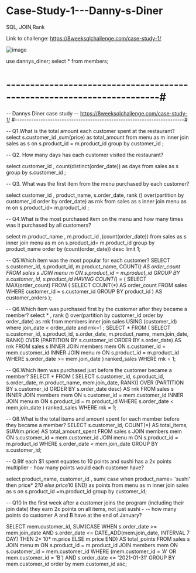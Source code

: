 # Case-Study-1---Danny-s-Diner
SQL, JOIN,Rank

Link to challenge: https://8weeksqlchallenge.com/case-study-1/ 

![image](https://github.com/RachanaGarad/Case-Study-1---Danny-s-Diner/assets/154038081/d2a49f79-aba5-40b1-9e9e-5addcb702c1f)

use dannys_diner;
select * from members;

# ----------------------------------------------------------------------#
--  Dannys Diner case study -- https://8weeksqlchallenge.com/case-study-1/
#------------------------------------------------------------------------#

-- Q1.What is the total amount each customer spent at the restaurant?
select  s.customer_id ,sum(price) as total_amount 
from menu as m 
inner join  sales as s
on s.product_id = m.product_id
group by customer_id ;

-- Q2. How many days has each customer visited the restaurant?

select  customer_id , count(distinct(order_date)) as days 
from sales  as s 
group by s.customer_id ;

-- Q3. What was the first item from the menu purchased by each customer?

select customer_id , product_name, s.order_date,
rank () over(partition by customer_id order by order_date) as rnk
from sales as s inner join menu as m 
on s.product_id= m.product_id ;

-- Q4.What is the most purchased item on the menu and how many times was it purchased by all customers?

select m.product_name , m.product_id ,(count(order_date))
from sales as s inner join menu as m 
on s.product_id= m.product_id
group by product_name
order by (count(order_date)) desc
limit 1;

-- Q5.Which item was the most popular for each customer?
 SELECT
    s.customer_id,
    s.product_id,
    m.product_name,
    COUNT(*) AS order_count
FROM
    sales s
JOIN
    menu m ON s.product_id = m.product_id
GROUP BY
    s.customer_id, s.product_id
HAVING
    COUNT(*) = (
        SELECT MAX(order_count)
        FROM (
            SELECT COUNT(*) AS order_count
            FROM sales
            WHERE customer_id = s.customer_id
            GROUP BY product_id
        ) AS customer_orders
    );

-- Q6.Which item was purchased first by the customer after they became a member?
select * ,
rank () over(partition by customer_id order by order_date) as rnk
from members
inner join sales USING (customer_id)
where join_date < order_date and rnk=1 ;
SELECT *
FROM (
    SELECT s.customer_id,
           s.product_id,
           s.order_date,
           m.product_name,
           mem.join_date,
           RANK() OVER (PARTITION BY s.customer_id ORDER BY s.order_date) AS rnk
    FROM sales s
    INNER JOIN members mem ON s.customer_id = mem.customer_id
    INNER JOIN menu m ON s.product_id = m.product_id
    WHERE s.order_date >= mem.join_date
) ranked_sales
WHERE rnk = 1;

-- Q6.Which item was purchased just before the customer became a member?
SELECT *
FROM (
    SELECT s.customer_id,
           s.product_id,
           s.order_date,
           m.product_name,
           mem.join_date,
           RANK() OVER (PARTITION BY s.customer_id ORDER BY s.order_date desc) AS rnk
    FROM sales s
    INNER JOIN members mem ON s.customer_id = mem.customer_id
    INNER JOIN menu m ON s.product_id = m.product_id
    WHERE s.order_date < mem.join_date
    ) ranked_sales
WHERE rnk = 1;

-- Q8.What is the total items and amount spent for each member before they became a member?
SELECT
    s.customer_id,
    COUNT(*) AS total_items,
    SUM(m.price) AS total_amount_spent
FROM
    sales s
JOIN
    members mem ON s.customer_id = mem.customer_id
JOIN
    menu m ON s.product_id = m.product_id
WHERE
    s.order_date < mem.join_date
GROUP BY
    s.customer_id;
    
-- Q.9If each $1 spent equates to 10 points and sushi has a 2x points multiplier - how many points would each customer have?

select product_name, customer_id ,
sum( case
when product_name= 'sushi' then price* 2*10
else price*10 
END) as points 
from menu  as m inner join sales as s on s.product_id =m.product_id
group by customer_id;

-- Q10 In the first week after a customer joins the program (including their join date) they earn 2x points on all items, not just sushi -
--       how many points do customer A and B have at the end of January?

SELECT
    mem.customer_id,
    SUM(CASE
            WHEN s.order_date >= mem.join_date AND s.order_date <= DATE_ADD(mem.join_date, INTERVAL 7 DAY)
                THEN 2* 10* m.price
            ELSE m.price
        END) AS total_points
FROM
    sales s
JOIN
    menu m ON s.product_id = m.product_id
JOIN
    members mem ON s.customer_id = mem.customer_id
WHERE
    (mem.customer_id = 'A' OR mem.customer_id = 'B')
    AND s.order_date <= '2021-01-31'
GROUP BY
    mem.customer_id 
    order by mem.customer_id asc;




